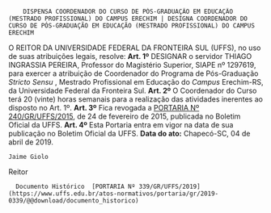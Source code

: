         DISPENSA COORDENADOR DO CURSO DE PÓS-GRADUAÇÃO EM EDUCAÇÃO (MESTRADO PROFISSIONAL) DO CAMPUS ERECHIM | DESIGNA COORDENADOR DO CURSO DE PÓS-GRADUAÇÃO EM EDUCAÇÃO (MESTRADO PROFISSIONAL) DO CAMPUS ERECHIM  

 O REITOR DA UNIVERSIDADE FEDERAL DA FRONTEIRA SUL (UFFS), no uso de suas atribuições legais, resolve:   **Art. 1º**  DESIGNAR o servidor THIAGO INGRASSIA PEREIRA, Professor do Magistério Superior, SIAPE nº 1297619, para exercer a atribuição de Coordenador do Programa de Pós-Graduação *Stricto Sensu* , Mestrado Profissional em Educação do *Campus*  Erechim-RS, da Universidade Federal da Fronteira Sul.   **Art. 2º**  O Coordenador do Curso terá 20 (vinte) horas semanais para a realização das atividades inerentes ao disposto no Art. 1º.   **Art. 3º**  Fica revogada a [PORTARIA Nº 240/GR/UFFS/2015](https://www.uffs.edu.br/atos-normativos/portaria/gr/2015-0240), de 24 de fevereiro de 2015, publicada no Boletim Oficial da UFFS.   **Art. 4º**  Esta Portaria entra em vigor na data de sua publicação no Boletim Oficial da UFFS.      **Data do ato:** Chapecó-SC, 04 de abril de 2019.   
 

    Jaime Giolo   
 Reitor 

      Documento Histórico  [PORTARIA Nº 339/GR/UFFS/2019](https://www.uffs.edu.br/atos-normativos/portaria/gr/2019-0339/@@download/documento_historico)     
      